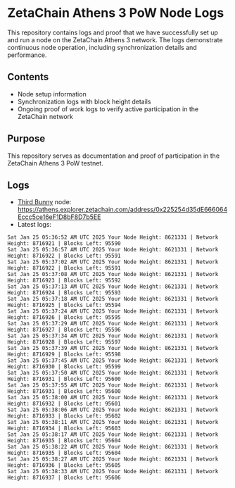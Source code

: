 # ZetaChain Athens 3 PoW Node Logs
This repository contains logs and proof that we have successfully set up and run a node on the ZetaChain Athens 3 network. The logs demonstrate continuous node operation, including synchronization details and performance.

## Contents
- Node setup information
- Synchronization logs with block height details
- Ongoing proof of work logs to verify active participation in the ZetaChain network

## Purpose
This repository serves as documentation and proof of participation in the ZetaChain Athens 3 PoW testnet.

## Logs

- [Third Bunny](https://thirdbunny.xyz/) node: https://athens.explorer.zetachain.com/address/0x225254d35dE666064Eccc5ce16eF1D8bF8D7b5EE
- Latest logs:
```
Sat Jan 25 05:36:52 AM UTC 2025 Your Node Height: 8621331 | Network Height: 8716921 | Blocks Left: 95590
Sat Jan 25 05:36:57 AM UTC 2025 Your Node Height: 8621331 | Network Height: 8716922 | Blocks Left: 95591
Sat Jan 25 05:37:02 AM UTC 2025 Your Node Height: 8621331 | Network Height: 8716922 | Blocks Left: 95591
Sat Jan 25 05:37:08 AM UTC 2025 Your Node Height: 8621331 | Network Height: 8716923 | Blocks Left: 95592
Sat Jan 25 05:37:13 AM UTC 2025 Your Node Height: 8621331 | Network Height: 8716924 | Blocks Left: 95593
Sat Jan 25 05:37:18 AM UTC 2025 Your Node Height: 8621331 | Network Height: 8716925 | Blocks Left: 95594
Sat Jan 25 05:37:24 AM UTC 2025 Your Node Height: 8621331 | Network Height: 8716926 | Blocks Left: 95595
Sat Jan 25 05:37:29 AM UTC 2025 Your Node Height: 8621331 | Network Height: 8716927 | Blocks Left: 95596
Sat Jan 25 05:37:34 AM UTC 2025 Your Node Height: 8621331 | Network Height: 8716928 | Blocks Left: 95597
Sat Jan 25 05:37:39 AM UTC 2025 Your Node Height: 8621331 | Network Height: 8716929 | Blocks Left: 95598
Sat Jan 25 05:37:45 AM UTC 2025 Your Node Height: 8621331 | Network Height: 8716930 | Blocks Left: 95599
Sat Jan 25 05:37:50 AM UTC 2025 Your Node Height: 8621331 | Network Height: 8716931 | Blocks Left: 95600
Sat Jan 25 05:37:55 AM UTC 2025 Your Node Height: 8621331 | Network Height: 8716931 | Blocks Left: 95600
Sat Jan 25 05:38:00 AM UTC 2025 Your Node Height: 8621331 | Network Height: 8716932 | Blocks Left: 95601
Sat Jan 25 05:38:06 AM UTC 2025 Your Node Height: 8621331 | Network Height: 8716933 | Blocks Left: 95602
Sat Jan 25 05:38:11 AM UTC 2025 Your Node Height: 8621331 | Network Height: 8716934 | Blocks Left: 95603
Sat Jan 25 05:38:17 AM UTC 2025 Your Node Height: 8621331 | Network Height: 8716935 | Blocks Left: 95604
Sat Jan 25 05:38:22 AM UTC 2025 Your Node Height: 8621331 | Network Height: 8716935 | Blocks Left: 95604
Sat Jan 25 05:38:27 AM UTC 2025 Your Node Height: 8621331 | Network Height: 8716936 | Blocks Left: 95605
Sat Jan 25 05:38:33 AM UTC 2025 Your Node Height: 8621331 | Network Height: 8716937 | Blocks Left: 95606
```
